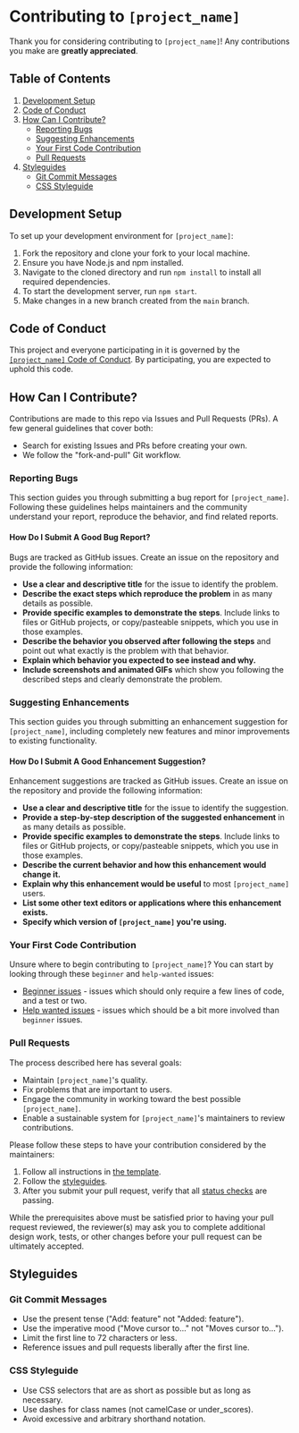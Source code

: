 # Contributing to `[project_name]`

Thank you for considering contributing to `[project_name]`! Any contributions you make are **greatly appreciated**.

## Table of Contents
1. [Development Setup](#development-setup)
2. [Code of Conduct](#code-of-conduct)
3. [How Can I Contribute?](#how-can-i-contribute)
    - [Reporting Bugs](#reporting-bugs)
    - [Suggesting Enhancements](#suggesting-enhancements)
    - [Your First Code Contribution](#your-first-code-contribution)
    - [Pull Requests](#pull-requests)
4. [Styleguides](#styleguides)
    - [Git Commit Messages](#git-commit-messages)
    - [CSS Styleguide](#css-styleguide)

## Development Setup

To set up your development environment for `[project_name]`:

1. Fork the repository and clone your fork to your local machine.
2. Ensure you have Node.js and npm installed.
3. Navigate to the cloned directory and run `npm install` to install all required dependencies.
4. To start the development server, run `npm start`.
5. Make changes in a new branch created from the `main` branch.

## Code of Conduct

This project and everyone participating in it is governed by the [`[project_name]` Code of Conduct](https://github.com/[github_username]/[project_name]/blob/main/CODE_OF_CONDUCT.md). By participating, you are expected to uphold this code.

## How Can I Contribute?

Contributions are made to this repo via Issues and Pull Requests (PRs). A few general guidelines that cover both:

- Search for existing Issues and PRs before creating your own.
- We follow the "fork-and-pull" Git workflow.

### Reporting Bugs

This section guides you through submitting a bug report for `[project_name]`. Following these guidelines helps maintainers and the community understand your report, reproduce the behavior, and find related reports.

#### How Do I Submit A Good Bug Report?

Bugs are tracked as GitHub issues. Create an issue on the repository and provide the following information:

- **Use a clear and descriptive title** for the issue to identify the problem.
- **Describe the exact steps which reproduce the problem** in as many details as possible.
- **Provide specific examples to demonstrate the steps**. Include links to files or GitHub projects, or copy/pasteable snippets, which you use in those examples.
- **Describe the behavior you observed after following the steps** and point out what exactly is the problem with that behavior.
- **Explain which behavior you expected to see instead and why.**
- **Include screenshots and animated GIFs** which show you following the described steps and clearly demonstrate the problem.

### Suggesting Enhancements

This section guides you through submitting an enhancement suggestion for `[project_name]`, including completely new features and minor improvements to existing functionality.

#### How Do I Submit A Good Enhancement Suggestion?

Enhancement suggestions are tracked as GitHub issues. Create an issue on the repository and provide the following information:

- **Use a clear and descriptive title** for the issue to identify the suggestion.
- **Provide a step-by-step description of the suggested enhancement** in as many details as possible.
- **Provide specific examples to demonstrate the steps**. Include links to files or GitHub projects, or copy/pasteable snippets, which you use in those examples.
- **Describe the current behavior and how this enhancement would change it.**
- **Explain why this enhancement would be useful** to most `[project_name]` users.
- **List some other text editors or applications where this enhancement exists.**
- **Specify which version of `[project_name]` you're using.**

### Your First Code Contribution

Unsure where to begin contributing to `[project_name]`? You can start by looking through these `beginner` and `help-wanted` issues:

- [Beginner issues](https://github.com/[github_username]/[project_name]/labels/good%20first%20issue) - issues which should only require a few lines of code, and a test or two.
- [Help wanted issues](https://github.com/[github_username]/[project_name]/labels/help%20wanted) - issues which should be a bit more involved than `beginner` issues.

### Pull Requests

The process described here has several goals:

- Maintain `[project_name]`'s quality.
- Fix problems that are important to users.
- Engage the community in working toward the best possible `[project_name]`.
- Enable a sustainable system for `[project_name]`'s maintainers to review contributions.

Please follow these steps to have your contribution considered by the maintainers:

1. Follow all instructions in [the template](.github/PULL_REQUEST_TEMPLATE.md).
2. Follow the [styleguides](#styleguides).
3. After you submit your pull request, verify that all [status checks](https://help.github.com/articles/about-status-checks/) are passing.

While the prerequisites above must be satisfied prior to having your pull request reviewed, the reviewer(s) may ask you to complete additional design work, tests, or other changes before your pull request can be ultimately accepted.

## Styleguides

### Git Commit Messages

- Use the present tense ("Add: feature" not "Added: feature").
- Use the imperative mood ("Move cursor to..." not "Moves cursor to...").
- Limit the first line to 72 characters or less.
- Reference issues and pull requests liberally after the first line.

### CSS Styleguide

- Use CSS selectors that are as short as possible but as long as necessary.
- Use dashes for class names (not camelCase or under_scores).
- Avoid excessive and arbitrary shorthand notation.